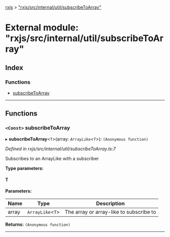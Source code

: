 [rxjs](../README.md) > ["rxjs/src/internal/util/subscribeToArray"](../modules/_rxjs_src_internal_util_subscribetoarray_.md)

# External module: "rxjs/src/internal/util/subscribeToArray"

## Index

### Functions

* [subscribeToArray](_rxjs_src_internal_util_subscribetoarray_.md#subscribetoarray)

---

## Functions

<a id="subscribetoarray"></a>

### `<Const>` subscribeToArray

▸ **subscribeToArray**<`T`>(array: *`ArrayLike`<`T`>*): `(Anonymous function)`

*Defined in rxjs/src/internal/util/subscribeToArray.ts:7*

Subscribes to an ArrayLike with a subscriber

**Type parameters:**

#### T 
**Parameters:**

| Name | Type | Description |
| ------ | ------ | ------ |
| array | `ArrayLike`<`T`> |  The array or array-like to subscribe to |

**Returns:** `(Anonymous function)`

___

